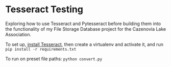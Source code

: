 # Tesseract Testing

Exploring how to use Tesseract and Pytesseract before building them into the functionality of my  File Storage Database project for the Cazenovia Lake Association.

To set up, [install Tesseract](https://tesseract-ocr.github.io/tessdoc/Installation.html), then create a virtualenv and activate it, and run `pip install -r requirements.txt`

To run on preset file paths: `python convert.py`